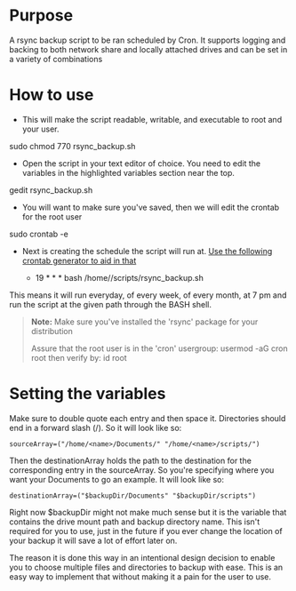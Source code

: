 Purpose
===

A rsync backup script to be ran scheduled by Cron. It supports logging and backing to both
network share and locally attached drives and can be set in a variety of combinations

How to use
===

- This will make the script readable, writable, and executable to root and your user. 

sudo chmod 770 rsync_backup.sh

- Open the script in your text editor of choice. You need to edit the variables in the highlighted variables section near the top.

gedit rsync_backup.sh

- You will want to make sure you've saved, then we will edit the crontab for the root user

sudo crontab -e

- Next is creating the schedule the script will run at. [Use the following crontab generator to aid in that](http://crontab-generator.org/)

    * 19 * * * bash /home/<user name>/scripts/rsync_backup.sh

This means it will run everyday, of every week, of every month, at 7 pm and run the script at the given
path through the BASH shell.

> **Note:** 
> Make sure you've installed the 'rsync' package for your distribution
>
> Assure that the root user is in the 'cron' usergroup:
> usermod -aG cron root
> then verify by:
> id root

Setting the variables
===

Make sure to double quote each entry and then space it. Directories should end in a forward slash (/). So it will look like so:

    sourceArray=("/home/<name>/Documents/" "/home/<name>/scripts/")

Then the destinationArray holds the path to the destination for the corresponding entry in the sourceArray. So you're specifying where you want your Documents to go an example. It will look like so:

    destinationArray=("$backupDir/Documents" "$backupDir/scripts")

Right now $backupDir might not make much sense but it is the variable that contains the drive mount path and
backup directory name. This isn't required for you to use, just in the future if you ever change the location
of your backup it will save a lot of effort later on.

The reason it is done this way in an intentional design decision to enable you to choose multiple files and
directories to backup with ease. This is an easy way to implement that without making it a pain for the user
to use.

